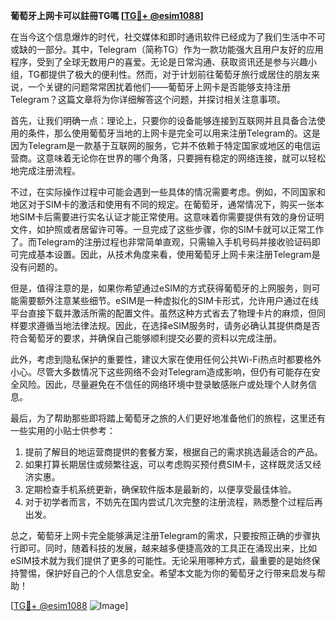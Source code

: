 **葡萄牙上网卡可以註冊TG嗎 [[TG💪+ @esim1088](https://t.me/s/esim1088)]**

在当今这个信息爆炸的时代，社交媒体和即时通讯软件已经成为了我们生活中不可或缺的一部分。其中，Telegram（简称TG）作为一款功能强大且用户友好的应用程序，受到了全球无数用户的喜爱。无论是日常沟通、获取资讯还是参与兴趣小组，TG都提供了极大的便利性。然而，对于计划前往葡萄牙旅行或居住的朋友来说，一个关键的问题常常困扰着他们——葡萄牙上网卡是否能够支持注册Telegram？这篇文章将为你详细解答这个问题，并探讨相关注意事项。

首先，让我们明确一点：理论上，只要你的设备能够连接到互联网并且具备合法使用的条件，那么使用葡萄牙当地的上网卡是完全可以用来注册Telegram的。这是因为Telegram是一款基于互联网的服务，它并不依赖于特定国家或地区的电信运营商。这意味着无论你在世界的哪个角落，只要拥有稳定的网络连接，就可以轻松地完成注册流程。

不过，在实际操作过程中可能会遇到一些具体的情况需要考虑。例如，不同国家和地区对于SIM卡的激活和使用有不同的规定。在葡萄牙，通常情况下，购买一张本地SIM卡后需要进行实名认证才能正常使用。这意味着你需要提供有效的身份证明文件，如护照或者居留许可等。一旦完成了这些步骤，你的SIM卡就可以正常工作了。而Telegram的注册过程也非常简单直观，只需输入手机号码并接收验证码即可完成基本设置。因此，从技术角度来看，使用葡萄牙上网卡来注册Telegram是没有问题的。

但是，值得注意的是，如果你希望通过eSIM的方式获得葡萄牙的上网服务，则可能需要额外注意某些细节。eSIM是一种虚拟化的SIM卡形式，允许用户通过在线平台直接下载并激活所需的配置文件。虽然这种方式省去了物理卡片的麻烦，但同样要求遵循当地法律法规。因此，在选择eSIM服务时，请务必确认其提供商是否符合葡萄牙的要求，并确保自己能够顺利提交必要的资料以完成注册。

此外，考虑到隐私保护的重要性，建议大家在使用任何公共Wi-Fi热点时都要格外小心。尽管大多数情况下这些网络不会对Telegram造成影响，但仍有可能存在安全风险。因此，尽量避免在不信任的网络环境中登录敏感账户或处理个人财务信息。

最后，为了帮助那些即将踏上葡萄牙之旅的人们更好地准备他们的旅程，这里还有一些实用的小贴士供参考：

1. 提前了解目的地运营商提供的套餐方案，根据自己的需求挑选最适合的产品。
2. 如果打算长期居住或频繁往返，可以考虑购买预付费SIM卡，这样既灵活又经济实惠。
3. 定期检查手机系统更新，确保软件版本是最新的，以便享受最佳体验。
4. 对于初学者而言，不妨先在国内尝试几次完整的注册流程，熟悉整个过程后再出发。

总之，葡萄牙上网卡完全能够满足注册Telegram的需求，只要按照正确的步骤执行即可。同时，随着科技的发展，越来越多便捷高效的工具正在涌现出来，比如eSIM技术就为我们提供了更多的可能性。无论采用哪种方式，最重要的是始终保持警惕，保护好自己的个人信息安全。希望本文能为你的葡萄牙之行带来启发与帮助！

[[TG💪+ @esim1088](https://t.me/s/esim1088) ![Image](https://i.postimg.cc/4NQfJmqS/Snipaste-2025-05-13-00-14-12.png)]